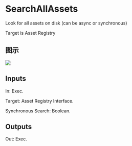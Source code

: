 # SearchAllAssets

Look for all assets on disk (can be async or synchronous)

Target is Asset Registry

## 图示

![]($-20221218-18011107.png)

## Inputs

In: Exec.

Target: Asset Registry Interface.

Synchronous Search: Boolean.  

## Outputs

Out: Exec.

